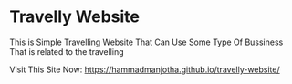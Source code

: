# Travelly Website
This is Simple Travelling Website That Can Use Some Type Of Bussiness That is related to the travelling

Visit This Site Now:    https://hammadmanjotha.github.io/travelly-website/
